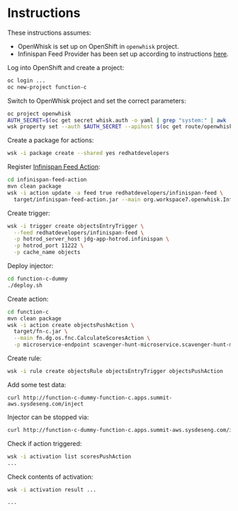 # Instructions

These instructions assumes:

* OpenWhisk is set up on OpenShift in `openwhisk` project.
* Infinispan Feed Provider has been set up according to instructions
[here](https://github.com/rhdemo/infinispan-feed-provider).

Log into OpenShift and create a project:

```bash
oc login ...
oc new-project function-c
```

Switch to OpenWhisk project and set the correct parameters:

```bash
oc project openwhisk
AUTH_SECRET=$(oc get secret whisk.auth -o yaml | grep "system:" | awk '{print $2}' | base64 --decode)
wsk property set --auth $AUTH_SECRET --apihost $(oc get route/openwhisk --template="{{.spec.host}}")
```

Create a package for actions:

```bash
wsk -i package create --shared yes redhatdevelopers
```

Register
[Infinispan Feed Action](https://github.com/rhdemo/infinispan-feed-action):

```bash
cd infinispan-feed-action
mvn clean package
wsk -i action update -a feed true redhatdevelopers/infinispan-feed \
  target/infinispan-feed-action.jar --main org.workspace7.openwhisk.InfinispanFeedAction
```

Create trigger:

```bash
wsk -i trigger create objectsEntryTrigger \
  --feed redhatdevelopers/infinispan-feed \
  -p hotrod_server_host jdg-app-hotrod.infinispan \
  -p hotrod_port 11222 \
  -p cache_name objects
```

Deploy injector:

```bash
cd function-c-dummy
./deploy.sh
```

Create action:

```bash
cd function-c
mvn clean package
wsk -i action create objectsPushAction \
  target/fn-c.jar \
  --main fn.dg.os.fnc.CalculateScoresAction \
  -p microservice-endpoint scavenger-hunt-microservice.scavenger-hunt-microservice.svc:8080
```

Create rule:

```bash
wsk -i rule create objectsRule objectsEntryTrigger objectsPushAction
```

Add some test data:

```
curl http://function-c-dummy-function-c.apps.summit-aws.sysdeseng.com/inject
```

Injector can be stopped via:

```bash
curl http://function-c-dummy-function-c.apps.summit-aws.sysdeseng.com/inject/stop
```

Check if action triggered:

```bash
wsk -i activation list scoresPushAction
...
```

Check contents of activation:

```bash
wsk -i activation result ...

...
```
